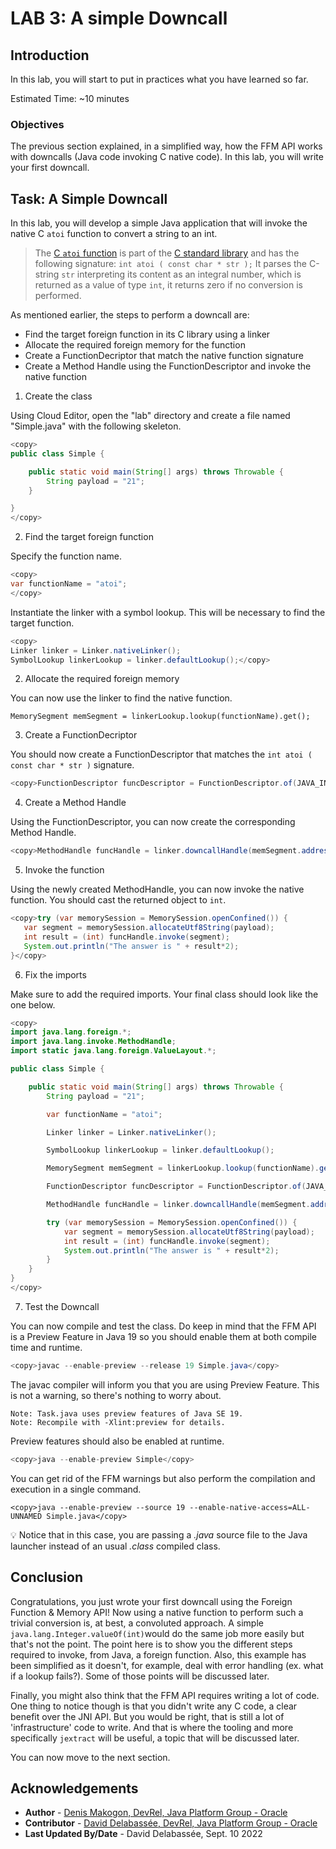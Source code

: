# LAB 3: A simple Downcall

## Introduction

In this lab, you will start to put in practices what you have learned so far.

Estimated Time: ~10 minutes


### **Objectives**

The previous section explained, in a simplified way, how the FFM API works with downcalls (Java code invoking C native code).
In this lab, you will write your first downcall.


## Task: A Simple Downcall

In this lab, you will develop a simple Java application that will invoke the native C `atoi` function to convert a string to an int. 


> The [C `atoi` function](https://cplusplus.com/reference/cstdlib/atoi/) is part of the [C standard library](https://en.wikipedia.org/wiki/C_standard_library) and has the following signature: `int atoi ( const char * str );`
It parses the C-string `str` interpreting its content as an integral number, which is returned as a value of type `int`, it returns zero if no conversion is performed.

As mentioned earlier, the steps to perform a downcall are:
   
* Find the target foreign function in its C library using a linker
* Allocate the required foreign memory for the function
* Create a FunctionDecriptor that match the native function signature
* Create a Method Handle using the FunctionDescriptor and invoke the native function


1. Create the class

Using Cloud Editor, open the "lab" directory and create a file named "Simple.java" with the following skeleton.


```java
<copy>
public class Simple {

    public static void main(String[] args) throws Throwable {
        String payload = "21";
    }

}
</copy>
```

2. Find the target foreign function

Specify the function name.

```java
<copy>
var functionName = "atoi";
</copy>
```
Instantiate the linker with a symbol lookup. This will be necessary to find the target function.


```java
<copy>
Linker linker = Linker.nativeLinker();
SymbolLookup linkerLookup = linker.defaultLookup();</copy>
```

2. Allocate the required foreign memory

You can now use the linker to find the native function.

```
MemorySegment memSegment = linkerLookup.lookup(functionName).get();
```

3. Create a FunctionDecriptor

You should now create a FunctionDescriptor that matches the `int atoi ( const char * str )` signature.

```java
<copy>FunctionDescriptor funcDescriptor = FunctionDescriptor.of(JAVA_INT, ADDRESS);</copy>
```

4. Create a Method Handle

Using the FunctionDescriptor, you can now create the corresponding Method Handle.

```java
<copy>MethodHandle funcHandle = linker.downcallHandle(memSegment.address(), funcDescriptor);</copy>
```

5. Invoke the function

Using the newly created MethodHandle, you can now invoke the native function. You should cast the returned object to `int`.

```java
<copy>try (var memorySession = MemorySession.openConfined()) {
   var segment = memorySession.allocateUtf8String(payload);
   int result = (int) funcHandle.invoke(segment);
   System.out.println("The answer is " + result*2);
}</copy>
```
6. Fix the imports

Make sure to add the required imports. Your final class should look like the one below.

```java
<copy>
import java.lang.foreign.*;
import java.lang.invoke.MethodHandle;
import static java.lang.foreign.ValueLayout.*;

public class Simple {

    public static void main(String[] args) throws Throwable {
        String payload = "21";

        var functionName = "atoi";

        Linker linker = Linker.nativeLinker();

        SymbolLookup linkerLookup = linker.defaultLookup();

        MemorySegment memSegment = linkerLookup.lookup(functionName).get();

        FunctionDescriptor funcDescriptor = FunctionDescriptor.of(JAVA_INT, ADDRESS);

        MethodHandle funcHandle = linker.downcallHandle(memSegment.address(), funcDescriptor);

        try (var memorySession = MemorySession.openConfined()) {
            var segment = memorySession.allocateUtf8String(payload);
            int result = (int) funcHandle.invoke(segment);
            System.out.println("The answer is " + result*2);
        }
    }
}
</copy>
```

7. Test the Downcall

You can now compile and test the class. Do keep in mind that the FFM API is a Preview Feature in Java 19 so you should enable them at both compile time and runtime.


```java
<copy>javac --enable-preview --release 19 Simple.java</copy>
```

The javac compiler will inform you that you are using Preview Feature. This is not a warning, so there's nothing to worry about.

```text
Note: Task.java uses preview features of Java SE 19.
Note: Recompile with -Xlint:preview for details.
````

Preview features should also be enabled at runtime.

```java
<copy>java --enable-preview Simple</copy>
```

You can get rid of the FFM warnings but also perform the compilation and execution in a single command.

```text
<copy>java --enable-preview --source 19 --enable-native-access=ALL-UNNAMED Simple.java</copy>
```

💡 Notice that in this case, you are passing a *.java* source file to the Java launcher instead of an usual *.class* compiled class.


   
## Conclusion

Congratulations, you just wrote your first downcall using the Foreign Function & Memory API! Now using a native function to perform such a trivial conversion is, at best, a convoluted approach. A simple `java.lang.Integer.valueOf(int)`would do the same job more easily but that's not the point. The point here is to show you the different steps required to invoke, from Java, a foreign function. Also, this example has been simplified as it doesn't, for example, deal with error handling (ex. what if a lookup fails?). Some of those points will be discussed later.

Finally, you might also think that the FFM API requires writing a lot of code. One thing to notice though is that you didn't write any C code, a clear benefit over the JNI API. But you would be right, that is still a lot of 'infrastructure' code to write. And that is where the tooling and more specifically `jextract` will be useful, a topic that will be discussed later.

You can now move to the next section.


## Acknowledgements
* **Author** - [Denis Makogon, DevRel, Java Platform Group - Oracle](https://twitter.com/denis_makogon)
* **Contributor** -  [David Delabassée, DevRel, Java Platform Group - Oracle](https://twitter.com/delabassee)
* **Last Updated By/Date** - David Delabassée, Sept. 10 2022